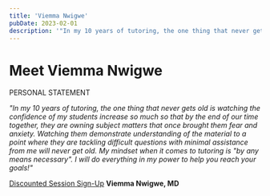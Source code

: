 ```yaml
---
title: 'Viemma Nwigwe'
pubDate: 2023-02-01
description: '"In my 10 years of tutoring, the one thing that never gets old is watching the confidence of my students increase so much so that by the end of our time to.'
---
```


# Meet Viemma Nwigwe

PERSONAL STATEMENT

_"In my 10 years of tutoring, the one thing that never gets old is watching the confidence of my students increase so much so that by the end of our time together, they are owning subject matters that once brought them fear and anxiety. Watching them demonstrate understanding of the material to a point where they are tackling difficult questions with minimal assistance from me will never get old. My mindset when it comes to tutoring is "by any means necessary". I will do everything in my power to help you reach your goals!"_

[Discounted Session Sign-Up](/purchase-discounted-session/)
**Viemma Nwigwe, MD**

